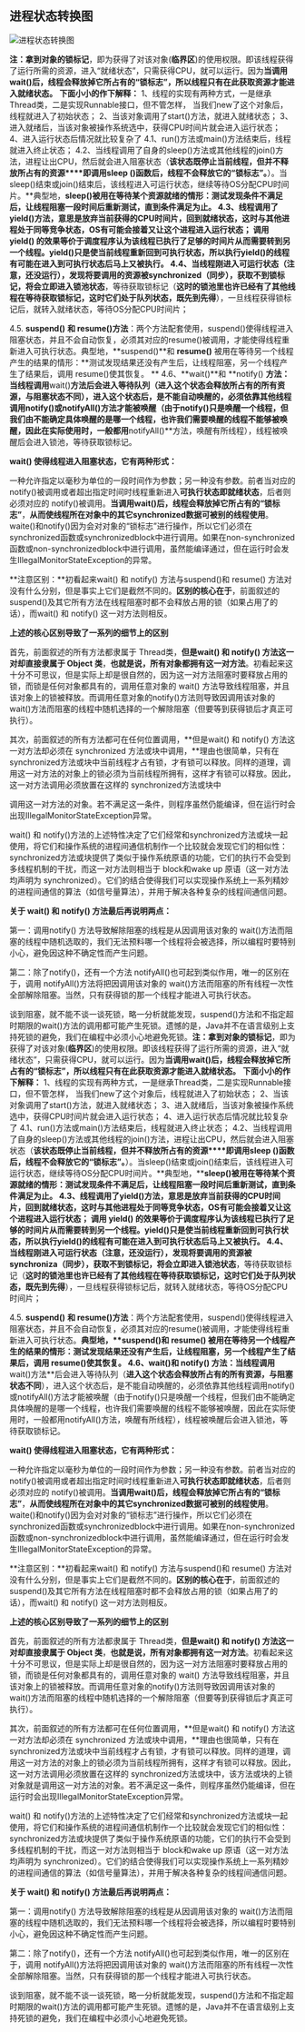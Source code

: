## 进程状态转换图

![进程状态转换图](../imgs/7.jpg)

**注：拿到对象的锁标记**，即为获得了对该对象(**临界区**)的使用权限。即该线程获得了运行所需的资源，进入“就绪状态”，只需获得CPU，就可以运行。因为**当调用wait()后，线程会释放掉它所占有的“锁标志”，所以线程只有在此获取资源才能进入就绪状态。**
**下面小小的作下解释：** 
1、线程的实现有两种方式，一是继承Thread类，二是实现Runnable接口，但不管怎样，  当我们new了这个对象后，线程就进入了初始状态； 
2、当该对象调用了start()方法，就进入就绪状态； 
3、进入就绪后，当该对象被操作系统选中，获得CPU时间片就会进入运行状态； 
4、进入运行状态后情况就比较复杂了 
    4.1、run()方法或main()方法结束后，线程就进入终止状态； 
    4.2、当线程调用了自身的sleep()方法或其他线程的join()方法，进程让出CPU，然后就会进入阻塞状态（**该状态既停止当前线程，但并不释放所占有的资源****即调用sleep ()函数后，线程不会释放它的“锁标志”。**）。当sleep()结束或join()结束后，该线程进入可运行状态，继续等待OS分配CPU时间片。**典型地，**sleep()**被用在等待某个资源就绪的情形：**测试发现条件不满足后，让线程阻塞一段时间后重新测试，直到条件满足为止**。
    4.3、线程调用了**yield()**方法，意思是放弃当前获得的CPU时间片，回到就绪状态，这时与其他进程处于同等竞争状态，OS有可能会接着又让这个进程进入运行状态； 调用 yield() 的效果等价于调度程序认为该线程已执行了足够的时间片从而需要转到另一个线程。yield()只是使当前线程重新回到可执行状态，所以执行yield()的线程有可能在进入到可执行状态后马上又被执行。
   4.4、当线程刚进入可运行状态（注意，还没运行），发现将要调用的资源被synchronized（同步），获取不到锁标记，将会立即进入**锁池状态**，等待获取锁标记（**这时的锁池里也许已经有了其他线程在等待获取锁标记，这时它们处于队列状态，既先到先得**），一旦线程获得锁标记后，就转入就绪状态，等待OS分配CPU时间片；

4.5. **suspend()** **和 resume()方法**：两个方法配套使用，suspend()使得线程进入阻塞状态，并且不会自动恢复，必须其对应的resume()被调用，才能使得线程重新进入可执行状态。典型地，**suspend()**和 **resume()** 被用在等待另一个线程产生的结果的情形：**测试发现结果还没有产生后，让线程阻塞，另一个线程产生了结果后，调用 resume()使其恢复。 **
   4.6、**wait()**和 **notify() **方法：当线程调用**wait()**方法后会进入等待队列（**进入这个状态会释放所占有的所有资源，与阻塞状态不同**），进入这个状态后，是不能自动唤醒的，必须依靠其他线程调用notify()或notifyAll()方法才能被唤醒（由于notify()只是唤醒一个线程，但我们由不能确定具体唤醒的是哪一个线程，也许我们需要唤醒的线程不能够被唤醒，因此在实际使用时，一般都用**notifyAll()**方法，唤醒有所线程），线程被唤醒后会进入锁池，等待获取锁标记。 

**wait() 使得线程进入阻塞状态，它有两种形式：**

一种允许指定以毫秒为单位的一段时间作为参数；另一种没有参数。前者当对应的 notify()被调用或者超出指定时间时线程重新进入**可执行状态即就绪状态**，后者则必须对应的 notify()被调用。**当调用wait()后，线程会释放掉它所占有的“锁标志”**，**从而使线程所在对象中的其它synchronized数据可被别的线程使用**。waite()和notify()因为会对对象的“锁标志”进行操作，所以它们必须在synchronized函数或synchronizedblock中进行调用。如果在non-synchronized函数或non-synchronizedblock中进行调用，虽然能编译通过，但在运行时会发生IllegalMonitorStateException的异常。

 

**注意区别：**初看起来wait() 和 notify() 方法与suspend()和 resume() 方法对没有什么分别，但是事实上它们是截然不同的。**区别的核心在于**，前面叙述的suspend()及其它所有方法在线程阻塞时都不会释放占用的锁（如果占用了的话），而wait() 和 notify() 这一对方法则相反。

**上述的核心区别导致了一系列的细节上的区别**

首先，前面叙述的所有方法都隶属于 Thread类，**但是wait() 和 notify() 方法这一对却直接隶属于 Object 类**，**也就是说，所有对象都拥有这一对方法**。初看起来这十分不可思议，但是实际上却是很自然的，因为这一对方法阻塞时要释放占用的锁，而锁是任何对象都具有的，调用任意对象的 wait() 方法导致线程阻塞，并且该对象上的锁被释放。而调用任意对象的notify()方法则导致因调用该对象的 wait()方法而阻塞的线程中随机选择的一个解除阻塞（但要等到获得锁后才真正可执行）。

其次，前面叙述的所有方法都可在任何位置调用，**但是wait() 和 notify() 方法这一对方法却必须在 synchronized 方法或块中调用，**理由也很简单，只有在synchronized方法或块中当前线程才占有锁，才有锁可以释放。同样的道理，调用这一对方法的对象上的锁必须为当前线程所拥有，这样才有锁可以释放。因此，这一对方法调用必须放置在这样的 synchronized方法或块中

调用这一对方法的对象。若不满足这一条件，则程序虽然仍能编译，但在运行时会出现IllegalMonitorStateException异常。

wait() 和 notify()方法的上述特性决定了它们经常和synchronized方法或块一起使用，将它们和操作系统的进程间通信机制作一个比较就会发现它们的相似性：synchronized方法或块提供了类似于操作系统原语的功能，它们的执行不会受到多线程机制的干扰，而这一对方法则相当于 block和wake up 原语（这一对方法均声明为 synchronized）。它们的结合使得我们可以实现操作系统上一系列精妙的进程间通信的算法（如信号量算法），并用于解决各种复杂的线程间通信问题。

**关于 wait() 和 notify() 方法最后再说明两点：**

第一：调用notify() 方法导致解除阻塞的线程是从因调用该对象的 wait()方法而阻塞的线程中随机选取的，我们无法预料哪一个线程将会被选择，所以编程时要特别小心，避免因这种不确定性而产生问题。

第二：除了notify()，还有一个方法 notifyAll()也可起到类似作用，唯一的区别在于，调用 notifyAll()方法将把因调用该对象的 wait()方法而阻塞的所有线程一次性全部解除阻塞。当然，只有获得锁的那一个线程才能进入可执行状态。

谈到阻塞，就不能不谈一谈死锁，略一分析就能发现，suspend()方法和不指定超时期限的wait()方法的调用都可能产生死锁。遗憾的是，Java并不在语言级别上支持死锁的避免，我们在编程中必须小心地避免死锁。**注：拿到对象的锁标记**，即为获得了对该对象(**临界区**)的使用权限。即该线程获得了运行所需的资源，进入“就绪状态”，只需获得CPU，就可以运行。因为**当调用wait()后，线程会释放掉它所占有的“锁标志”，所以线程只有在此获取资源才能进入就绪状态。**
**下面小小的作下解释：** 
1、线程的实现有两种方式，一是继承Thread类，二是实现Runnable接口，但不管怎样，  当我们new了这个对象后，线程就进入了初始状态； 
2、当该对象调用了start()方法，就进入就绪状态； 
3、进入就绪后，当该对象被操作系统选中，获得CPU时间片就会进入运行状态； 
4、进入运行状态后情况就比较复杂了 
    4.1、run()方法或main()方法结束后，线程就进入终止状态； 
    4.2、当线程调用了自身的sleep()方法或其他线程的join()方法，进程让出CPU，然后就会进入阻塞状态（**该状态既停止当前线程，但并不释放所占有的资源****即调用sleep ()函数后，线程不会释放它的“锁标志”。**）。当sleep()结束或join()结束后，该线程进入可运行状态，继续等待OS分配CPU时间片。**典型地，****sleep()被用在等待某个资源就绪的情形：**测试发现条件不满足后，让线程阻塞一段时间后重新测试，直到条件满足为止。
    4.3、线程调用了**yield()**方法，意思是放弃当前获得的CPU时间片，回到就绪状态，这时与其他进程处于同等竞争状态，OS有可能会接着又让这个进程进入运行状态； 调用 yield() 的效果等价于调度程序认为该线程已执行了足够的时间片从而需要转到另一个线程。yield()只是使当前线程重新回到可执行状态，所以执行yield()的线程有可能在进入到可执行状态后马上又被执行。
   4.4、当线程刚进入可运行状态（注意，还没运行），发现将要调用的资源被synchroniza（同步），获取不到锁标记，将会立即进入**锁池状态**，等待获取锁标记（**这时的锁池里也许已经有了其他线程在等待获取锁标记，这时它们处于队列状态，既先到先得**），一旦线程获得锁标记后，就转入就绪状态，等待OS分配CPU时间片；

4.5. **suspend()** **和 resume()方法**：两个方法配套使用，suspend()使得线程进入阻塞状态，并且不会自动恢复，必须其对应的resume()被调用，才能使得线程重新进入可执行状态。**典型地，****suspend()和 resume() 被用在等待另一个线程产生的结果的情形：**测试发现结果还没有产生后，让线程阻塞，另一个线程产生了结果后，调用 resume()使其恢复。 
   **4.6****、wait()和 notify() 方法**：当线程调用**wait()方法**后会进入等待队列（**进入这个状态会释放所占有的所有资源，与阻塞状态不同**），进入这个状态后，是不能自动唤醒的，必须依靠其他线程调用notify()或notifyAll()方法才能被唤醒（由于notify()只是唤醒一个线程，但我们由不能确定具体唤醒的是哪一个线程，也许我们需要唤醒的线程不能够被唤醒，因此在实际使用时，一般都用notifyAll()方法，唤醒有所线程），线程被唤醒后会进入锁池，等待获取锁标记。 

**wait() 使得线程进入阻塞状态，它有两种形式：**

一种允许指定以毫秒为单位的一段时间作为参数；另一种没有参数。前者当对应的 notify()被调用或者超出指定时间时线程重新进入**可执行状态即就绪状态**，后者则必须对应的 notify()被调用。**当调用wait()后，线程会释放掉它所占有的“锁标志”**，**从而使线程所在对象中的其它synchronized数据可被别的线程使用**。waite()和notify()因为会对对象的“锁标志”进行操作，所以它们必须在synchronized函数或synchronizedblock中进行调用。如果在non-synchronized函数或non-synchronizedblock中进行调用，虽然能编译通过，但在运行时会发生IllegalMonitorStateException的异常。

 

**注意区别：**初看起来wait() 和 notify() 方法与suspend()和 resume() 方法对没有什么分别，但是事实上它们是截然不同的。**区别的核心在于**，前面叙述的suspend()及其它所有方法在线程阻塞时都不会释放占用的锁（如果占用了的话），而wait() 和 notify() 这一对方法则相反。

**上述的核心区别导致了一系列的细节上的区别**

首先，前面叙述的所有方法都隶属于 Thread类，**但是wait() 和 notify() 方法这一对却直接隶属于 Object 类**，**也就是说，所有对象都拥有这一对方法**。初看起来这十分不可思议，但是实际上却是很自然的，因为这一对方法阻塞时要释放占用的锁，而锁是任何对象都具有的，调用任意对象的 wait() 方法导致线程阻塞，并且该对象上的锁被释放。而调用任意对象的notify()方法则导致因调用该对象的 wait()方法而阻塞的线程中随机选择的一个解除阻塞（但要等到获得锁后才真正可执行）。

其次，前面叙述的所有方法都可在任何位置调用，**但是wait() 和 notify() 方法这一对方法却必须在 synchronized 方法或块中调用，**理由也很简单，只有在synchronized方法或块中当前线程才占有锁，才有锁可以释放。同样的道理，调用这一对方法的对象上的锁必须为当前线程所拥有，这样才有锁可以释放。因此，这一对方法调用必须放置在这样的 synchronized方法或块中，该方法或块的上锁对象就是调用这一对方法的对象。若不满足这一条件，则程序虽然仍能编译，但在运行时会出现IllegalMonitorStateException异常。

wait() 和 notify()方法的上述特性决定了它们经常和synchronized方法或块一起使用，将它们和操作系统的进程间通信机制作一个比较就会发现它们的相似性：synchronized方法或块提供了类似于操作系统原语的功能，它们的执行不会受到多线程机制的干扰，而这一对方法则相当于 block和wake up 原语（这一对方法均声明为 synchronized）。它们的结合使得我们可以实现操作系统上一系列精妙的进程间通信的算法（如信号量算法），并用于解决各种复杂的线程间通信问题。

**关于 wait() 和 notify() 方法最后再说明两点：**

第一：调用notify() 方法导致解除阻塞的线程是从因调用该对象的 wait()方法而阻塞的线程中随机选取的，我们无法预料哪一个线程将会被选择，所以编程时要特别小心，避免因这种不确定性而产生问题。

第二：除了notify()，还有一个方法 notifyAll()也可起到类似作用，唯一的区别在于，调用 notifyAll()方法将把因调用该对象的 wait()方法而阻塞的所有线程一次性全部解除阻塞。当然，只有获得锁的那一个线程才能进入可执行状态。

谈到阻塞，就不能不谈一谈死锁，略一分析就能发现，suspend()方法和不指定超时期限的wait()方法的调用都可能产生死锁。遗憾的是，Java并不在语言级别上支持死锁的避免，我们在编程中必须小心地避免死锁。